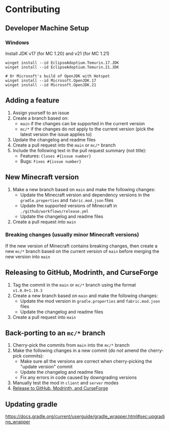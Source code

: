 # Contributing

## Developer Machine Setup

### Windows

Install JDK v17 (for MC 1.20) and v21 (for MC 1.21)
```shell
winget install --id EclipseAdoptium.Temurin.17.JDK
winget install --id EclipseAdoptium.Temurin.21.JDK

# Or Microsoft's build of OpenJDK with Hotspot
winget install --id Microsoft.OpenJDK.17
winget install --id Microsoft.OpenJDK.21
```

## Adding a feature
1. Assign yourself to an issue
2. Create a branch based on:
   - `main` if the changes can be supported in the current version
   - `mc/*` if the changes do not apply to the current version (pick the latest version the issue applies to)
3. Update the changelog and readme files
4. Create a pull request into the `main` or `mc/*` branch
5. Include the following text in the pull request summary (not title):
   - Features: `Closes #{issue number}`
   - Bugs: `Fixes #{issue number}`

## New Minecraft version
1. Make a new branch based on `main` and make the following changes:
   - Update the Minecraft version and dependency versions in the `gradle.properties` and `fabric.mod.json` files
   - Update the supported versions of Minecraft in `./github/workflows/release.yml`
   - Update the changelog and readme files
2. Create a pull request into `main`

### Breaking changes (usually minor Minecraft versions)
If the new version of Minecraft contains breaking changes, then create a new `mc/*` branch based on the current version of `main` before merging the new version into `main`

## Releasing to GitHub, Modrinth, and CurseForge
1. Tag the commit in the `main` or `mc/*` branch using the format `v1.0.0+1.19.3`
2. Create a new branch based on `main` and make the following changes:
   - Update the mod version in `gradle.properties` and `fabric.mod.json` files
   - Update the changelog and readme files
3. Create a pull request into `main`

## Back-porting to an `mc/*` branch
1. Cherry-pick the commits from `main` into the `mc/*` branch
2. Make the following changes in a new commit (do not amend the cherry-pick commits):
   - Make sure all the versions are correct when cherry-picking the "update version" commit
   - Update the changelog and readme files
   - Fix any errors in code caused by downgrading versions
3. Manually test the mod in `client` and `server` modes
4. [Release to GitHub, Modrinth, and CurseForge](#releasing-to-github-modrinth-and-curseforge)

## Updating gradle
https://docs.gradle.org/current/userguide/gradle_wrapper.html#sec:upgrading_wrapper
